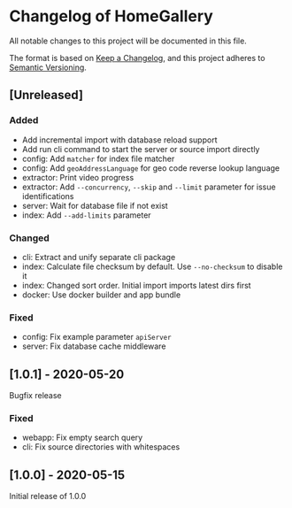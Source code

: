 # Changelog of HomeGallery

All notable changes to this project will be documented in this file.

The format is based on [Keep a Changelog](https://keepachangelog.com/en/1.0.0/),
and this project adheres to [Semantic Versioning](https://semver.org/spec/v2.0.0.html).

## [Unreleased]

### Added

- Add incremental import with database reload support
- Add run cli command to start the server or source import directly
- config: Add `matcher` for index file matcher
- config: Add `geoAddressLanguage` for geo code reverse lookup language
- extractor: Print video progress
- extractor: Add `--concurrency`, `--skip` and `--limit` parameter for issue identifications
- server: Wait for database file if not exist
- index: Add `--add-limits` parameter

### Changed

- cli: Extract and unify separate cli package
- index: Calculate file checksum by default. Use `--no-checksum` to disable it
- index: Changed sort order. Initial import imports latest dirs first
- docker: Use docker builder and app bundle

### Fixed

- config: Fix example parameter `apiServer`
- server: Fix database cache middleware

## [1.0.1] - 2020-05-20

Bugfix release

### Fixed

- webapp: Fix empty search query
- cli: Fix source directories with whitespaces

## [1.0.0] - 2020-05-15

Initial release of 1.0.0
